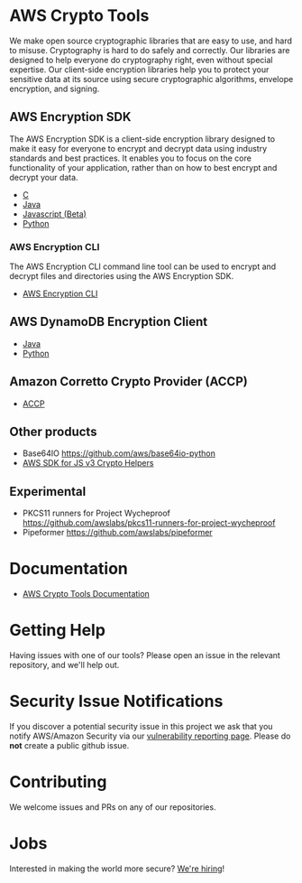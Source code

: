 # AWS Crypto Tools

We make open source cryptographic libraries that are easy to use, and hard to misuse. 
Cryptography is hard to do safely and correctly. 
Our libraries are designed to help everyone do cryptography right, even without special expertise. 
Our client-side encryption libraries help you to protect your sensitive data at its source using secure cryptographic algorithms, envelope encryption, and signing. 

## AWS Encryption SDK
The AWS Encryption SDK is a client-side encryption library designed to make it easy for everyone to encrypt and decrypt data using industry standards and best practices. 
It enables you to focus on the core functionality of your application, rather than on how to best encrypt and decrypt your data. 

- [C](https://github.com/aws/aws-encryption-sdk-c)
- [Java](https://github.com/aws/aws-encryption-sdk-java)
- [Javascript (Beta)](https://github.com/awslabs/aws-encryption-sdk-javascript)
- [Python](https://github.com/aws/aws-encryption-sdk-python/)

### AWS Encryption CLI
The AWS Encryption CLI command line tool can be used to encrypt and decrypt files and directories using the AWS Encryption SDK.
- [AWS Encryption CLI](https://github.com/aws/aws-encryption-sdk-cli)

## AWS DynamoDB Encryption Client
- [Java](https://github.com/aws/aws-dynamodb-encryption-java)
- [Python](https://github.com/aws/aws-dynamodb-encryption-python)

## Amazon Corretto Crypto Provider (ACCP)
- [ACCP](https://github.com/corretto/amazon-corretto-crypto-provider)

## Other products
 - Base64IO https://github.com/aws/base64io-python
 - [AWS SDK for JS v3 Crypto Helpers](https://github.com/aws/aws-sdk-js-crypto-helpers)
 
## Experimental
 - PKCS11 runners for Project Wycheproof https://github.com/awslabs/pkcs11-runners-for-project-wycheproof
 - Pipeformer https://github.com/awslabs/pipeformer

# Documentation 
- [AWS Crypto Tools Documentation](https://docs.aws.amazon.com/aws-crypto-tools/?id=docs_gateway)

# Getting Help
Having issues with one of our tools? Please open an issue in the relevant repository, and we'll help out. 

# Security Issue Notifications

If you discover a potential security issue in this project we ask that you notify AWS/Amazon Security
via our [vulnerability reporting page](https://aws.amazon.com/security/vulnerability-reporting/).
Please do **not** create a public github issue.

# Contributing
We welcome issues and PRs on any of our repositories.

# Jobs
Interested in making the world more secure? [We're hiring](https://www.amazon.jobs/en/search?cities[]=Seattle%2C%20Washington%2C%20USA&business_category[]=amazon-web-services&base_query=crypto%20tools)! 
